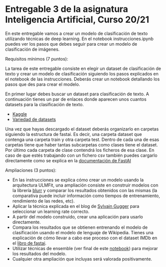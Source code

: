 # Entregable 3 de la asignatura Inteligencia Artificial, Curso 20/21

En este entregable vamos a crear un modelo de clasificación de texto utilizando técnicas de deep learning. En el notebook instrucciones.ipynb puedes ver los pasos que debes seguir para crear un modelo de clasificación de imágenes. 

Requisitos mínimos (7 puntos):

La tarea de este entregable consiste en elegir un dataset de clasificación de texto y crear un modelo de clasificación siguiendo los pasos explicados en el notebook de las instrucciones. Deberás crear un notebook detallando los pasos que des para crear el modelo. 

En primer lugar debes buscar un dataset para clasificación de texto. A continuación tienes un par de enlaces donde aparecen unos cuantos datasets para la clasificación de texto. 
- [Kaggle](https://www.kaggle.com/datasets?search=text+classification)
- [Variedad de datasets](https://lionbridge.ai/datasets/14-best-text-classification-datasets-for-machine-learning/)

Una vez que hayas descargado el dataset deberás organizarlo en carpetas siguiendo la estructura de fastai. Es decir, una carpeta dataset que contenga una carpeta train y otra carpeta test. Dentro de cada una de esas carpetas tiene que haber tantas subcarpetas como clases tiene el dataset. Por último cada carpeta de clase contendrá los ficheros de esa clase. En caso de que estés trabajando con un fichero csv también puedes cargarlo directamente como se explica en la [documentación de FastAI](https://docs.fast.ai/text.data.html#TextBlock.from_df)


Ampliaciones (3 puntos):
- En las instrucciones se explica cómo crear un modelo usando la arquitectura ULMFit, una ampliación consiste en construir modelos con la librería [blurr](https://github.com/ohmeow/blurr) y comparar los resultados obtenidos con las mismas (la comparativa puede incluir información como tiempos de entrenamiento, rendimiento de las redes, etc).
- Aplicar la técnica explicada en el blog de [Sylvain Gugger](https://sgugger.github.io/how-do-you-find-a-good-learning-rate.html#how-do-you-find-a-good-learning-rate) para seleccionar un learning rate correcto. 
- A partir del modelo construido, crear una aplicación para usarlo directamente.
- Compara los resultados que se obtienen entrenando el modelo de clasificación usando el modelo de lenguaje de Wikipedia. Tienes una explicación de cómo llevar a cabo ese proceso con el dataset IMDb en el [libro de fastai](https://github.com/fastai/fastbook/blob/master/01_intro.ipynb).
- Utilizar técnicas de ensemble (ver final de este [notebook](https://github.com/fastai/course-nlp/blob/master/nn-english.ipynb)) para mejorar los resultados del modelo. 
- Cualquier otra ampliación que incluyas será valorada positivamente. 
